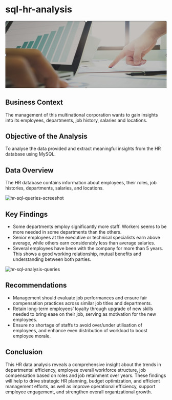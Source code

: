 # sql-hr-analysis
![header-hr-sql-analysis](header-hr-sql-analysis.png)
## Business Context
The management of this multinational corporation wants to gain insights into its employees, departments, job history, salaries and locations.

## Objective of the Analysis
To analyse the data provided and extract meaningful insights from the HR database using MySQL.

## Data Overview
The HR database contains information about employees, their roles, job histories, departments, salaries, and locations.

![hr-sql-queries-screeshot](hr-sql-queries-screeshot.png)

## Key Findings
- Some departments employ significantly more staff. Workers seems to be more needed in some departments than the others.
- Senior employees at the executive or technical specialists earn above average, while others earn considerably less than average salaries.
- Several employees have been with the company for more than 5 years. This shows a good working relationship, mutual benefits and 
understanding between both parties.

![hr-sql-analysis-queries](hr-sql-analysis-queries)

## Recommendations
- Management should evaluate job performances and ensure fair compensation practices across similar job titles and departments.
- Retain long-term employees’ loyalty through upgrade of new skills needed to bring ease on their job, serving as motivation for the new employees.
- Ensure no shortage of staffs to avoid over/under utilisation of employees, and enhance even distribution of workload to boost employee morale.
  
## Conclusion
This HR data analysis reveals a comprehensive insight about the trends in departmental efficiency, employee overall workforce structure, job compensation based on roles and job retainment over years. These findings will help to drive strategic HR planning, budget optimization, and efficient management efforts, as well as improve operational efficiency, support employee engagement, and strengthen overall organizational growth.
  
